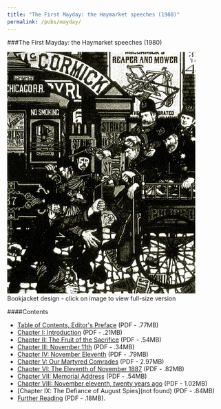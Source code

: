 ```yaml
---
title: "The First Mayday: the Haymarket speeches (1980)"
permalink: /pubs/mayday/
---
```


###The First Mayday: the Haymarket speeches (1980)

![Bookjacket design - click on image to view full-size version](/static/img/pub/mayday/MaydayCover.jpg)
Bookjacket design - click on image to view full-size version

####Contents
  * [Table of Contents, Editor's Preface](/docs_fk/homicide/mayday/mayday.toc.pdf)
    (PDF - .77MB)
  * [Chapter I: Introduction](/docs_fk/homicide/mayday/mayday.01.pdf)
    (PDF - .21MB)
  * [Chapter II: The Fruit of the Sacrifice](/docs_fk/homicide/mayday/mayday.02.pdf)
    (PDF - .54MB)
  * [Chapter III: November 11th](/docs_fk/homicide/mayday/mayday.03.pdf)
    (PDF - .34MB)
  * [Chapter IV: November Eleventh](notfound)
    (PDF - .79MB)
  * [Chapter V: Our Martyred Comrades](/docs_fk/homicide/mayday/mayday.05.pdf)
    (PDF - 2.97MB)
  * [Chapter VI: The Eleventh of November 1887](/docs_fk/homicide/mayday/mayday.06.pdf)
    (PDF - .82MB)
  * [Chapter VII: Memorial Address](/docs_fk/homicide/mayday/mayday.07.pdf)
    (PDF - .54MB)
  * [Chapter VIII: November eleventh, twenty years ago](/docs_fk/homicide/mayday/mayday.08.pdf)
    (PDF - 1.02MB)
  * [Chapter IX: The Defiance of August Spies](not found)
    (PDF - .84MB)
  * [Further Reading](/docs_fk/homicide/mayday/mayday.ref.pdf)
    (PDF - .18MB).